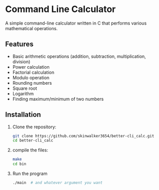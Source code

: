 # Command Line Calculator

A simple command-line calculator written in C that performs various mathematical operations.

## Features

- Basic arithmetic operations (addition, subtraction, multiplication, division)
- Power calculation
- Factorial calculation
- Modulo operation
- Rounding numbers
- Square root
- Logarithm
- Finding maximum/minimum of two numbers

## Installation

1. Clone the repository:
   ```bash
   git clone https://github.com/skinwalker3654/better-cli_calc.git
   cd better-cli_calc
   ```

2. compile the files:
   ```bash
   make 
   cd bin 
   ```
3. Run the program 
   ```bash
   ./main  # and whatever argument you want
   ```
